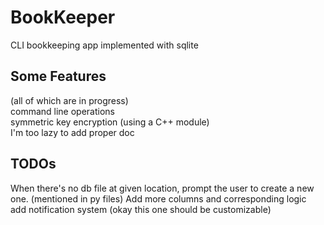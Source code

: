 # BookKeeper

 CLI bookkeeping app implemented with sqlite

## Some Features

 (all of which are in progress)  
 command line operations  
 symmetric key encryption (using a C++ module)  
 I'm too lazy to add proper doc

## TODOs  

 When there's no db file at given location, prompt the user to create a new one.
 (mentioned in py files) Add more columns and corresponding logic  
 add notification system (okay this one should be customizable)  
